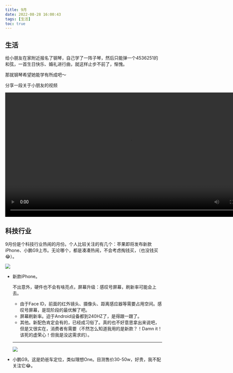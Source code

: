 ```yaml
---
title: 9月
date: 2022-08-28 16:00:43
tags: [生活]
toc: true
---
```




## 生活

给小朋友在家附近报名了钢琴，自己学了一阵子琴，然后只能弹一个4536251的和弦，一首生日快乐、婚礼进行曲，就这样止步不前了，惭愧。

那就钢琴希望她能学有所成吧～

分享一段关于小朋友的视频

<video height=400 src="https://samingzhong.github.io/images/2022/video828.mp4" controls>   你的浏览器不支持 <code>video</code> 标签。 </video>

## 科技行业

9月份是个科技行业热闹的月份。个人比较关注的有几个：苹果即将发布新款iPhone、小鹏G9上市。无论哪个，都是凑凑热闹，不会考虑掏钱买，（也没钱买😂）。

![](/images/2022/iphone14.jpeg)

- 新款iPhone。

  不出意外，硬件也不会有啥亮点，屏幕升级：感叹号屏幕，刷新率可能会上去。

  - 由于Face ID，前面的红外镜头、摄像头、距离感应器等需要占用空间。感叹号屏幕，是现阶段的最优解了吧。
  - 屏幕刷新率。迫于Android设备都到240HZ了，是得跟一跟了。
  - 其他。新配色肯定会有的，已经成习俗了。真的也不好意思拿出来说吧，但是又很实在，消费者有需要（不然怎么知道我用的是新款？！Damn it！该死的虚荣心！但我是没这需求的）。

  

  ---

  

  ![](/images/2022/G9.jpeg)

- 小鹏G9。这是奶爸车定位，类似理想One。目测售价30-50w，好贵，我不配关注它😂。

